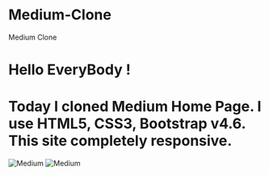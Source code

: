 # Medium-Clone
Medium Clone

# Hello EveryBody !
# Today I cloned Medium Home Page. I use HTML5, CSS3, Bootstrap v4.6. This site completely responsive.
![Medium](mediumSS1.png)
![Medium](mediumSS2.png)
